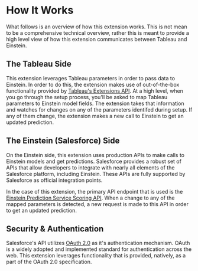 # How It Works

What follows is an overview of how this extension works. This is not mean to be a comprehensive technical overview, rather this is meant to provide a high level view of how this extension communicates between Tableau and Einstein.

## The Tableau Side

This extension leverages Tableau parameters in order to pass data to Einstein. In order to do this, the extension makes use of out-of-the-box functionality provided by [Tableau's Extensions API](https://tableau.github.io/extensions-api/). At a high level, when you go through the setup process, you'll be asked to map Tableau parameters to Einstein model fields. The extension takes that information and watches for changes on any of the parameters identifed during setup. If any of them change, the extension makes a new call to Einstein to get an updated prediction.

## The Einstein (Salesforce) Side

On the Einstein side, this extension uses production APIs to make calls to Einstein models and get predictions. Salesforce provides a robust set of APIs that allow developers to integrate with nearly all elements of the Salesforce platform, including Einstein. These APIs are fully supported by Salesforce as official integration points.

In the case of this extension, the primary API endpoint that is used is the [Einstein Prediction Service Scoring API](https://developer.salesforce.com/docs/api-explorer/einstein-predict/predict). When a change to any of the mapped parameters is detected, a new request is made to this API in order to get an updated prediction.

## Security & Authentication

Salesforce's API utilizes [OAuth 2.0](https://oauth.net/2/) as it's authentication mechanism. OAuth is a widely adopted and implemented standard for authentication across the web. This extension leverages functionality that is provided, natively, as a part of the OAuth 2.0 specification.